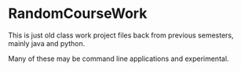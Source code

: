 # RandomCourseWork
This is just old class work project files back from previous semesters, mainly java and python.

Many of these may be command line applications and experimental.
